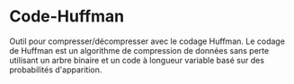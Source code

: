 # Code-Huffman
Outil pour compresser/décompresser avec le codage Huffman. 
Le codage de Huffman est un algorithme de compression de données sans perte utilisant un arbre binaire et un code à longueur variable basé sur des probabilités d'apparition.
